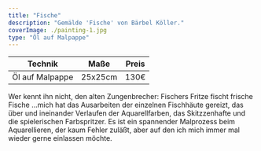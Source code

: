 ```yaml
---
title: "Fische"
description: "Gemälde 'Fische' von Bärbel Köller."
coverImage: ./painting-1.jpg
type: "Öl auf Malpappe"
---
```


| Technik            | Maße    | Preis |
|--------------------|---------|-------|
| Öl auf Malpappe    | 25x25cm | 130€  |

Wer kennt ihn nicht, den alten Zungenbrecher: Fischers Fritze fischt frische Fische ...mich hat das Ausarbeiten der einzelnen Fischhäute gereizt, das über und ineinander Verlaufen der Aquarellfarben, das Skitzzenhafte und die spielerischen Farbspritzer. Es ist ein spannender Malprozess beim Aquarellieren, der kaum Fehler zuläßt, aber auf den ich mich immer mal wieder gerne einlassen möchte. 